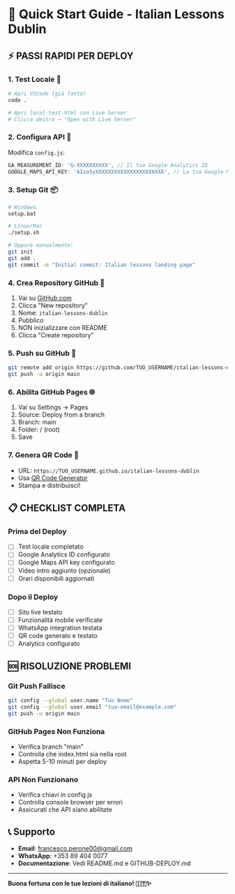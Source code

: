 # 🚀 Quick Start Guide - Italian Lessons Dublin

## ⚡ **PASSI RAPIDI PER DEPLOY**

### **1. Test Locale** 🧪
```bash
# Apri VSCode (già fatto)
code .

# Apri local-test.html con Live Server
# Clicca destro → "Open with Live Server"
```

### **2. Configura API** 🔧
Modifica `config.js`:
```javascript
GA_MEASUREMENT_ID: 'G-XXXXXXXXXX', // Il tuo Google Analytics ID
GOOGLE_MAPS_API_KEY: 'AIzaSyXXXXXXXXXXXXXXXXXXXXXX', // La tua Google Maps API key
```

### **3. Setup Git** 📦
```bash
# Windows
setup.bat

# Linux/Mac
./setup.sh

# Oppure manualmente:
git init
git add .
git commit -m "Initial commit: Italian lessons landing page"
```

### **4. Crea Repository GitHub** 🐙
1. Vai su [GitHub.com](https://github.com)
2. Clicca "New repository"
3. Nome: `italian-lessons-dublin`
4. Pubblico
5. NON inizializzare con README
6. Clicca "Create repository"

### **5. Push su GitHub** 🔗
```bash
git remote add origin https://github.com/TUO_USERNAME/italian-lessons-dublin.git
git push -u origin main
```

### **6. Abilita GitHub Pages** 🌐
1. Vai su Settings → Pages
2. Source: Deploy from a branch
3. Branch: main
4. Folder: / (root)
5. Save

### **7. Genera QR Code** 📱
- URL: `https://TUO_USERNAME.github.io/italian-lessons-dublin`
- Usa [QR Code Generator](https://www.qr-code-generator.com/)
- Stampa e distribuisci!

## 📋 **CHECKLIST COMPLETA**

### **Prima del Deploy**
- [ ] Test locale completato
- [ ] Google Analytics ID configurato
- [ ] Google Maps API key configurato
- [ ] Video intro aggiunto (opzionale)
- [ ] Orari disponibili aggiornati

### **Dopo il Deploy**
- [ ] Sito live testato
- [ ] Funzionalità mobile verificate
- [ ] WhatsApp integration testata
- [ ] QR code generato e testato
- [ ] Analytics configurato

## 🆘 **RISOLUZIONE PROBLEMI**

### **Git Push Fallisce**
```bash
git config --global user.name "Tuo Nome"
git config --global user.email "tua-email@example.com"
git push -u origin main
```

### **GitHub Pages Non Funziona**
- Verifica branch "main"
- Controlla che index.html sia nella root
- Aspetta 5-10 minuti per deploy

### **API Non Funzionano**
- Verifica chiavi in config.js
- Controlla console browser per errori
- Assicurati che API siano abilitate

## 📞 **Supporto**

- **Email**: francesco.perone00@gmail.com
- **WhatsApp**: +353 89 404 0077
- **Documentazione**: Vedi README.md e GITHUB-DEPLOY.md

---

**Buona fortuna con le tue lezioni di italiano! 🇮🇹✨**
